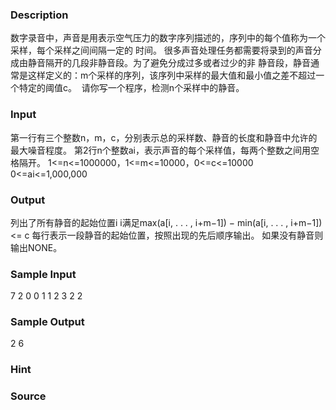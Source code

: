 
### Description
数字录音中，声音是用表示空气压力的数字序列描述的，序列中的每个值称为一个采样，每个采样之间间隔一定的
时间。 很多声音处理任务都需要将录到的声音分成由静音隔开的几段非静音段。为了避免分成过多或者过少的非
静音段，静音通常是这样定义的：m个采样的序列，该序列中采样的最大值和最小值之差不超过一个特定的阈值c。
 请你写一个程序，检测n个采样中的静音。
### Input
第一行有三个整数n，m，c，分别表示总的采样数、静音的长度和静音中允许的最大噪音程度。
第2行n个整数ai，表示声音的每个采样值，每两个整数之间用空格隔开。
1<=n<=1000000，1<=m<=10000，0<=c<=10000
0<=ai<=1,000,000
### Output
列出了所有静音的起始位置i
i满足max(a[i, . . . , i+m−1]) − min(a[i, . . . , i+m−1]) <= c
每行表示一段静音的起始位置，按照出现的先后顺序输出。
如果没有静音则输出NONE。
### Sample Input
7 2 0
0 1 1 2 3 2 2
### Sample Output
2
6
### Hint

### Source
